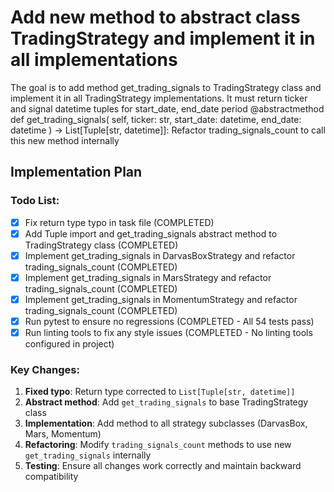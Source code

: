 # Add new method to abstract class TradingStrategy and implement it in all implementations
The goal is to add method get_trading_signals to TradingStrategy class
and implement it in all TradingStrategy implementations. It must return
ticker and signal datetime tuples for start_date, end_date period
    @abstractmethod
    def get_trading_signals(
        self, ticker: str, start_date: datetime, end_date: datetime
    ) -> List[Tuple[str, datetime]]:
Refactor trading_signals_count to call this new method internally

## Implementation Plan

### Todo List:
- [x] Fix return type typo in task file (COMPLETED)
- [x] Add Tuple import and get_trading_signals abstract method to TradingStrategy class (COMPLETED)
- [x] Implement get_trading_signals in DarvasBoxStrategy and refactor trading_signals_count (COMPLETED)
- [x] Implement get_trading_signals in MarsStrategy and refactor trading_signals_count (COMPLETED)
- [x] Implement get_trading_signals in MomentumStrategy and refactor trading_signals_count (COMPLETED)
- [x] Run pytest to ensure no regressions (COMPLETED - All 54 tests pass)
- [x] Run linting tools to fix any style issues (COMPLETED - No linting tools configured in project)

### Key Changes:
1. **Fixed typo**: Return type corrected to `List[Tuple[str, datetime]]`
2. **Abstract method**: Add `get_trading_signals` to base TradingStrategy class
3. **Implementation**: Add method to all strategy subclasses (DarvasBox, Mars, Momentum)
4. **Refactoring**: Modify `trading_signals_count` methods to use new `get_trading_signals` internally
5. **Testing**: Ensure all changes work correctly and maintain backward compatibility
